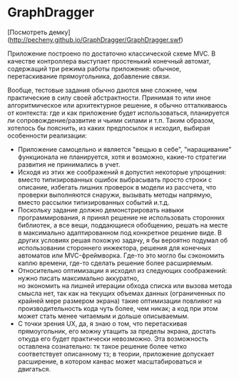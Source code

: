 GraphDragger
============


[Посмотреть демку] (http://pecheny.github.io/GraphDragger/GraphDragger.swf)

Приложение построено по достаточно классической схеме MVC. В качестве контроллера выступает простенький конечный автомат, 
содержащий три режима работы приложения: обычное, перетаскивание прямоугольника, добавление связи.

Вообще, тестовые задания обычно даются мне сложнее, чем практические в силу своей абстрактности. 
Принимая то или иное алгоритмическое или архитектурное решение, я обычно отталкиваюсь от контекста: 
где и как приложение будет использоваться, планируется ли сопровождение/развитие и чьими силами и т.п.
Таким образом, хотелось бы пояснить, из каких предпосылок я исходил, выбирая особенности реализации:

* Приложение самоцельно и является "вещью в себе", "наращивание" функционала не планируется, хотя и возможно, 
какие-то стратегии развития не принимались в учет.
* Исходя из этих же соображений я допустил некоторые упрощения: вместо типизированных ошибок выбрасывать просто строки с описание,
избегать лишних проверок в модели из рассчета, что проверки выполняются снаружи, 
вызывать методы напрямую, вместо рассылки типизированных событий и.т.д.
* Поскольку задание должно демонстрировать навыки программирования, я принял решение не использовать сторонних библиотек, 
а все вещи, поддающиеся обобщению, решать на месте в максимально адаптированном под конкретное решение виде. 
В других условиях решая похожую задачу, я бы вероятно подумал об использовании 
стороннего инжектора, решения для конечных автоматов или MVC-фреймворка. Где-то это могло бы сэкономить каплю времени, 
где-то сделать решение более расширяемым.
* Относительно оптимизации я исходил из следующих соображений: нужно писать максимально аккуратно,  
но экономить на лишней итерации обхода списка или вызова метода смысла нет, так как на текущих объемах данных 
(ограниченных по крайней мере размером экрана) такие оптимизации повлияют на производительность кода чуть более, чем никак; 
а код при этом может стать менее читаемым и дольше описываемым.
* С точки зрения UX, да, я знаю о том, что перетаскивая прямоугольник, его можну утащить 
за пределы экрана, достать откуда его будет практически невозможно. Эта возможность оставлена сознательно: 
тк такое решение более четко соответствует описанному тз; 
в теории, приложение допускает расширение, в котором канвас может масштабироваться и двигаться.



